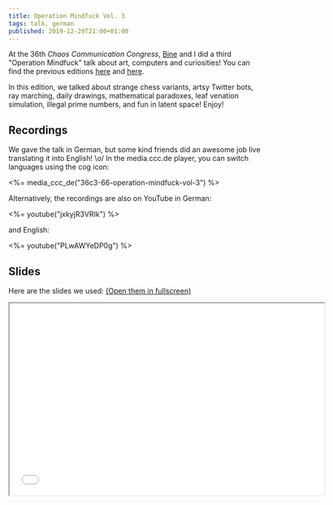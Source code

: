 ```yaml
---
title: Operation Mindfuck Vol. 3
tags: talk, german
published: 2019-12-29T21:00+01:00
---
```


At the 36th *Chaos Communication Congress*, [Bine](https://www.bleeptrack.de) and I did a third "Operation Mindfuck" talk about art, computers and curiosities! You can find the previous editions [here](/operation-mindfuck/) and [here](/operation-mindfuck-2/).

In this edition, we talked about strange chess variants, artsy Twitter bots, ray marching, daily drawings, mathematical paradoxes, leaf venation simulation, illegal prime numbers, and fun in latent space! Enjoy!

## Recordings

We gave the talk in German, but some kind friends did an awesome job live translating it into English! \o/ In the media.ccc.de player, you can switch languages using the cog icon:

<%= media_ccc_de("36c3-66-operation-mindfuck-vol-3") %>

Alternatively, the recordings are also on YouTube in German:

<%= youtube("jxkyjR3VRIk") %>

and English:

<%= youtube("PLwAWYeDP0g") %>

## Slides

Here are the slides we used: [(Open them in fullscreen)](slides/)

<iframe src="slides/" width="620" height="378"></iframe>
